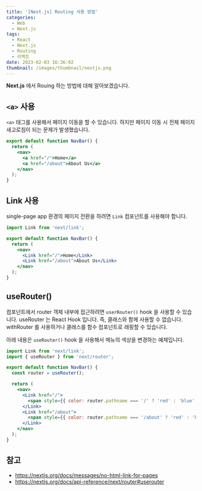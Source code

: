 ```yaml
---
title: '[Next.js] Routing 사용 방법'
categories:
  - Web
  - Next.js
tags:
  - React
  - Next.js
  - Routing
  - 리액트
date: 2023-02-03 16:36:02
thumbnail: /images/thumbnail/nextjs.png
---
```


**Next.js** 에서 Rouing 하는 방법에 대해 알아보겠습니다.

## `<a>` 사용

`<a>` 태그를 사용해서 페이지 이동을 할 수 있습니다. 하지만 페이지 이동 시 전체 페이지 새고로침이 되는 문제가 발생했습니다.

```jsx
export default function NavBar() {
  return (
    <nav>
      <a href="/">Home</a>
      <a href="/about">About Us</a>
    </nav>
  );
}
```

## Link 사용

single-page app 환경의 페이지 전환을 하려면 `Link` 컴포넌트를 사용해야 합니다.

```jsx
import Link from 'next/link';

export default function NavBar() {
  return (
    <nav>
      <Link href="/">Home</Link>
      <Link href="/about">About Us</Link>
    </nav>
  );
}
```

## useRouter()

컴포넌트에서 router 객체 내부에 접근하려면 `userRouter()` hook 을 사용할 수 있습니다.
useRouter 는 React Hook 입니다. 즉, 클래스와 함께 사용할 수 없습니다. withRouter 를 사용하거나 클래스를 함수 컴포넌트로 래핑할 수 있습니다.

아래 내용은 `useRouter()` hook 을 사용해서 메뉴의 색상을 변경하는 예제입니다.

```jsx
import Link from 'next/link';
import { useRouter } from 'next/router';

export default function NavBar() {
  const router = useRouter();

  return (
    <nav>
      <Link href="/">
        <span style={{ color: router.pathname === '/' ? 'red' : 'blue' }}>Home</span>
      </Link>
      <Link href="/about">
        <span style={{ color: router.pathname === '/about' ? 'red' : 'blue' }}>About Us</span>
      </Link>
    </nav>
  );
}
```

## 참고

- https://nextjs.org/docs/messages/no-html-link-for-pages
- https://nextjs.org/docs/api-reference/next/router#userouter
